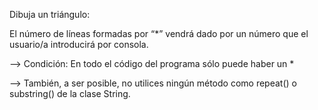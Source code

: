 Dibuja un triángulo:

El número de líneas formadas por “*” vendrá dado por un número que el usuario/a introducirá por consola.

--> Condición: En todo el código del programa sólo puede haber un *

--> También, a ser posible, no utilices ningún método como repeat() o substring() de la clase String.